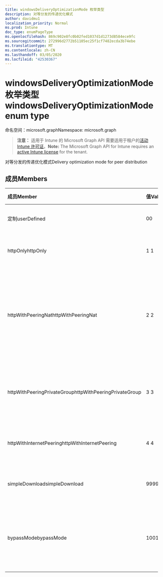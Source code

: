 ```yaml
---
title: windowsDeliveryOptimizationMode 枚举类型
description: 对等分发的传递优化模式
author: davidmu1
localization_priority: Normal
ms.prod: Intune
doc_type: enumPageType
ms.openlocfilehash: 869c902e8fc0b02fed1037d1d1273d8584ece9fc
ms.sourcegitcommit: 272996d2772b51105ec25f1cf7482ecda3b74ebe
ms.translationtype: MT
ms.contentlocale: zh-CN
ms.lasthandoff: 03/05/2020
ms.locfileid: "42530367"
---
```

# <a name="windowsdeliveryoptimizationmode-enum-type"></a><span data-ttu-id="f1d27-103">windowsDeliveryOptimizationMode 枚举类型</span><span class="sxs-lookup"><span data-stu-id="f1d27-103">windowsDeliveryOptimizationMode enum type</span></span>

<span data-ttu-id="f1d27-104">命名空间：microsoft.graph</span><span class="sxs-lookup"><span data-stu-id="f1d27-104">Namespace: microsoft.graph</span></span>

> <span data-ttu-id="f1d27-105">**注意：** 适用于 Intune 的 Microsoft Graph API 需要适用于租户的[活动 Intune 许可证](https://go.microsoft.com/fwlink/?linkid=839381)。</span><span class="sxs-lookup"><span data-stu-id="f1d27-105">**Note:** The Microsoft Graph API for Intune requires an [active Intune license](https://go.microsoft.com/fwlink/?linkid=839381) for the tenant.</span></span>

<span data-ttu-id="f1d27-106">对等分发的传递优化模式</span><span class="sxs-lookup"><span data-stu-id="f1d27-106">Delivery optimization mode for peer distribution</span></span>

## <a name="members"></a><span data-ttu-id="f1d27-107">成员</span><span class="sxs-lookup"><span data-stu-id="f1d27-107">Members</span></span>
|<span data-ttu-id="f1d27-108">成员</span><span class="sxs-lookup"><span data-stu-id="f1d27-108">Member</span></span>|<span data-ttu-id="f1d27-109">值</span><span class="sxs-lookup"><span data-stu-id="f1d27-109">Value</span></span>|<span data-ttu-id="f1d27-110">说明</span><span class="sxs-lookup"><span data-stu-id="f1d27-110">Description</span></span>|
|:---|:---|:---|
|<span data-ttu-id="f1d27-111">定制</span><span class="sxs-lookup"><span data-stu-id="f1d27-111">userDefined</span></span>|<span data-ttu-id="f1d27-112">0</span><span class="sxs-lookup"><span data-stu-id="f1d27-112">0</span></span>|<span data-ttu-id="f1d27-113">允许用户进行设置。</span><span class="sxs-lookup"><span data-stu-id="f1d27-113">Allow the user to set.</span></span>|
|<span data-ttu-id="f1d27-114">httpOnly</span><span class="sxs-lookup"><span data-stu-id="f1d27-114">httpOnly</span></span>|<span data-ttu-id="f1d27-115">1 </span><span class="sxs-lookup"><span data-stu-id="f1d27-115">1</span></span>|<span data-ttu-id="f1d27-116">仅限 HTTP，无对等</span><span class="sxs-lookup"><span data-stu-id="f1d27-116">HTTP only, no peering</span></span>|
|<span data-ttu-id="f1d27-117">httpWithPeeringNat</span><span class="sxs-lookup"><span data-stu-id="f1d27-117">httpWithPeeringNat</span></span>|<span data-ttu-id="f1d27-118">2 </span><span class="sxs-lookup"><span data-stu-id="f1d27-118">2</span></span>|<span data-ttu-id="f1d27-119">OS 默认值–在同一网络地址转换器后具有对等的 Http 混合</span><span class="sxs-lookup"><span data-stu-id="f1d27-119">OS default – Http blended with peering behind the same network address translator</span></span>|
|<span data-ttu-id="f1d27-120">httpWithPeeringPrivateGroup</span><span class="sxs-lookup"><span data-stu-id="f1d27-120">httpWithPeeringPrivateGroup</span></span>|<span data-ttu-id="f1d27-121">3 </span><span class="sxs-lookup"><span data-stu-id="f1d27-121">3</span></span>|<span data-ttu-id="f1d27-122">通过专用组与对等互连的 HTTP 混合</span><span class="sxs-lookup"><span data-stu-id="f1d27-122">HTTP blended with peering across a private group</span></span>|
|<span data-ttu-id="f1d27-123">httpWithInternetPeering</span><span class="sxs-lookup"><span data-stu-id="f1d27-123">httpWithInternetPeering</span></span>|<span data-ttu-id="f1d27-124">4 </span><span class="sxs-lookup"><span data-stu-id="f1d27-124">4</span></span>|<span data-ttu-id="f1d27-125">与 Internet 对等混合的 HTTP</span><span class="sxs-lookup"><span data-stu-id="f1d27-125">HTTP blended with Internet peering</span></span>|
|<span data-ttu-id="f1d27-126">simpleDownload</span><span class="sxs-lookup"><span data-stu-id="f1d27-126">simpleDownload</span></span>|<span data-ttu-id="f1d27-127">99</span><span class="sxs-lookup"><span data-stu-id="f1d27-127">99</span></span>|<span data-ttu-id="f1d27-128">无对等的简单下载模式</span><span class="sxs-lookup"><span data-stu-id="f1d27-128">Simple download mode with no peering</span></span>|
|<span data-ttu-id="f1d27-129">bypassMode</span><span class="sxs-lookup"><span data-stu-id="f1d27-129">bypassMode</span></span>|<span data-ttu-id="f1d27-130">100</span><span class="sxs-lookup"><span data-stu-id="f1d27-130">100</span></span>|<span data-ttu-id="f1d27-131">旁路模式。</span><span class="sxs-lookup"><span data-stu-id="f1d27-131">Bypass mode.</span></span> <span data-ttu-id="f1d27-132">请勿使用传递优化和改用 BITS</span><span class="sxs-lookup"><span data-stu-id="f1d27-132">Do not use Delivery Optimization and use BITS instead</span></span>|





